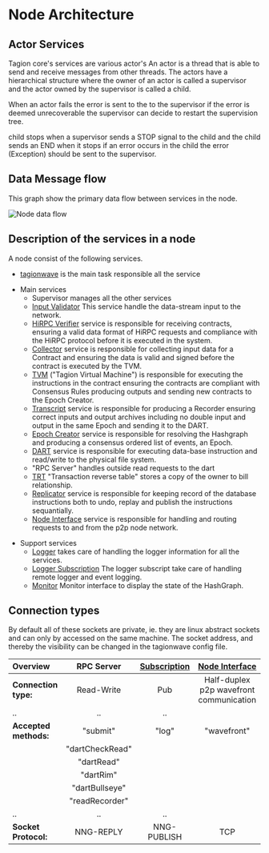 # Node Architecture

## Actor Services

Tagion core's services are various actor's
An actor is a thread that is able to send and receive messages from other threads.
The actors have a hierarchical structure where the owner of an actor is called a supervisor and the actor owned by the supervisor is called a child.

When an actor fails the error is sent to the to the supervisor if the error is deemed unrecoverable the supervisor can decide to restart the supervision tree.

child stops when a supervisor sends a STOP signal to the child and the child sends an END when it stops if an error occurs in the child the error (Exception) should be sent to the supervisor.

## Data Message flow
This graph show the primary data flow between services in the node.

![Node data flow](/figs/node_dataflow.excalidraw.svg)

## Description of the services in a node
A node consist of the following services.

* [tagionwave](/tech/tools/tagionwave) is the main task responsible all the service
- Main services
	- Supervisor manages all the other services
    - [Input Validator](/tech/architecture/InputValidator.md) This service handle the data-stream input to the network.
    - [HiRPC Verifier](/tech/architecture/HiRPCVerifier.md) service is responsible for receiving contracts, ensuring a valid data format of HiRPC requests and compliance with the HiRPC protocol before it is executed in the system. 
	- [Collector](/tech/architecture/Collector.md) service is responsible for collecting input data for a Contract and ensuring the data is valid and signed before the contract is executed by the TVM.
	- [TVM](/tech/architecture/TVM.md) ("Tagion Virtual Machine") is responsible for executing the instructions in the contract ensuring the contracts are compliant with Consensus Rules producing outputs and sending new contracts to the Epoch Creator.
	- [Transcript](/tech/architecture/Transcript.md) service is responsible for producing a Recorder ensuring correct inputs and output archives including no double input and output in the same Epoch and sending it to the DART.
	- [Epoch Creator](/tech/architecture/EpochCreator.md) service is responsible for resolving the Hashgraph and producing a consensus ordered list of events, an Epoch. 
	- [DART](/tech/architecture/DART.md "Distributed Archive of Random Transactions") service is responsible for executing data-base instruction and read/write to the physical file system.
	- "RPC Server" handles outside read requests to the dart
    - [TRT](/tech/architecture/TRT.md) "Transaction reverse table" stores a copy of the owner to bill relationship.
	- [Replicator](/tech/architecture/Replicator.md) service is responsible for keeping record of the database instructions both to undo, replay and publish the instructions sequantially.
	- [Node Interface](/tech/architecture/NodeInterface.md) service is responsible for handling and routing requests to and from the p2p node network.

* Support services
	- [Logger](/tech/architecture/Logger.md) takes care of handling the logger information for all the services.
	- [Logger Subscription](/tech/architecture/LoggerSubscription.md) The logger subscript take care of handling remote logger and event logging.
	- [Monitor](/tech/architecture/Monitor.md) Monitor interface to display the state of the HashGraph.

## Connection types
By default all of these sockets are private, ie. they are linux abstract sockets and can only by accessed on the same machine.
The socket address, and thereby the visibility can be changed in the tagionwave config file.


| **Overview**          |   RPC Server    | [Subscription](/tech/architecture/LoggerSubscription.md) | [Node Interface](/tech/architecture/NodeInterface.md) |
| :-                    |       :-:       |                           :-:                            |                          :-:                          |
| **Connection type:**  |   Read-Write    |                           Pub                            |        Half-duplex p2p wavefront communication        |
| ..                    |       ..        |                            ..                            |
| **Accepted methods:** |    "submit"     |                          "log"                           |                      "wavefront"                      |
|                       | "dartCheckRead" |
|                       |   "dartRead"    |
|                       |    "dartRim"    |
|                       | "dartBullseye"  |
|                       | "readRecorder"  |
| ..                    |       ..        |                            ..                            |
| **Socket Protocol:**  |    NNG-REPLY    |                       NNG-PUBLISH                        |                          TCP                          |

